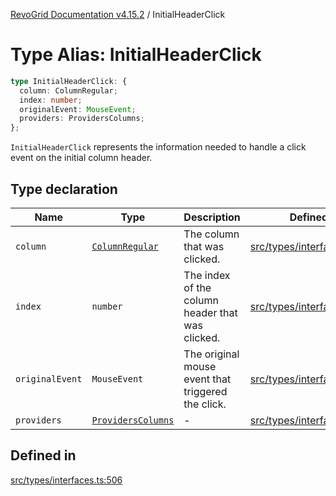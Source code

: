 [RevoGrid Documentation v4.15.2](README.md) / InitialHeaderClick

# Type Alias: InitialHeaderClick

```ts
type InitialHeaderClick: {
  column: ColumnRegular;
  index: number;
  originalEvent: MouseEvent;
  providers: ProvidersColumns;
};
```

`InitialHeaderClick` represents the information needed to handle a click
event on the initial column header.

## Type declaration

| Name | Type | Description | Defined in |
| ------ | ------ | ------ | ------ |
| `column` | [`ColumnRegular`](Interface.ColumnRegular.md) | The column that was clicked. | [src/types/interfaces.ts:518](https://github.com/revolist/revogrid/blob/30cfedca97f5b42c948bd2668fa87c350d2411bd/src/types/interfaces.ts#L518) |
| `index` | `number` | The index of the column header that was clicked. | [src/types/interfaces.ts:510](https://github.com/revolist/revogrid/blob/30cfedca97f5b42c948bd2668fa87c350d2411bd/src/types/interfaces.ts#L510) |
| `originalEvent` | `MouseEvent` | The original mouse event that triggered the click. | [src/types/interfaces.ts:514](https://github.com/revolist/revogrid/blob/30cfedca97f5b42c948bd2668fa87c350d2411bd/src/types/interfaces.ts#L514) |
| `providers` | [`ProvidersColumns`](Interface.ProvidersColumns.md) | - | [src/types/interfaces.ts:519](https://github.com/revolist/revogrid/blob/30cfedca97f5b42c948bd2668fa87c350d2411bd/src/types/interfaces.ts#L519) |

## Defined in

[src/types/interfaces.ts:506](https://github.com/revolist/revogrid/blob/30cfedca97f5b42c948bd2668fa87c350d2411bd/src/types/interfaces.ts#L506)
